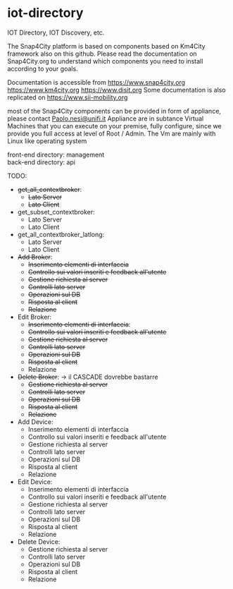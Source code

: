 # iot-directory

IOT Directory, IOT Discovery, etc.

The Snap4City platform is based on components based on Km4City framework also on this github. 
Please read the documentation on Snap4City.org to understand which components you need to install 
according to your goals.

Documentation is accessible from https://www.snap4city.org https://www.km4city.org 
https://www.disit.org Some documentation is also replicated on https://www.sii-mobility.org

most of the Snap4City components can be provided in form of appliance, please contact Paolo.nesi@unifi.it 
Appliance are in subtance Virtual Machines that you can execute on your premise, fully configure, 
since we provide you full access at level of Root / Admin. The Vm are mainly with Linux like operating system

front-end directory: management </br>
back-end directory: api

TODO:
- ~~get_all_contextbroker~~:
    - ~~Lato Server~~
    - ~~Lato Client~~
- get_subset_contextbroker:
    - Lato Server
    - Lato Client
- get_all_contextbroker_latlong:
    - Lato Server
    - Lato Client
- ~~Add Broker~~:
    - ~~Inserimento elementi di interfaccia~~
    - ~~Controllo sui valori inseriti e feedback all'utente~~
    - ~~Gestione richiesta al server~~
    - ~~Controlli lato server~~
    - ~~Operazioni sul DB~~
    - ~~Risposta al client~~
    - ~~Relazione~~
- Edit Broker:
    - ~~Inserimento elementi di interfaccia~~:
    - ~~Controllo sui valori inseriti e feedback all'utente~~
    - ~~Gestione richiesta al server~~
    - ~~Controlli lato server~~
    - ~~Operazioni sul DB~~
    - ~~Risposta al client~~
    - Relazione
- ~~Delete Broker~~: -> il CASCADE dovrebbe bastarre
    - ~~Gestione richiesta al server~~
    - ~~Controlli lato server~~
    - ~~Operazioni sul DB~~
    - ~~Risposta al client~~
    - ~~Relazione~~
- Add Device:
    - Inserimento elementi di interfaccia
    - Controllo sui valori inseriti e feedback all'utente
    - Gestione richiesta al server
    - Controlli lato server
    - Operazioni sul DB
    - Risposta al client
    - Relazione
- Edit Device:
    - Inserimento elementi di interfaccia
    - Controllo sui valori inseriti e feedback all'utente
    - Gestione richiesta al server
    - Controlli lato server
    - Operazioni sul DB
    - Risposta al client
    - Relazione
- Delete Device:
    - Gestione richiesta al server
    - Controlli lato server
    - Operazioni sul DB
    - Risposta al client
    - Relazione